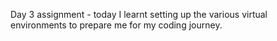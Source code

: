 Day 3 assignment - today I learnt setting up the various virtual environments to prepare me for my coding journey.


